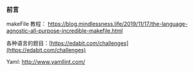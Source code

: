 ### 前言

makeFile 教程： https://blog.mindlessness.life/2019/11/17/the-language-agnostic-all-purpose-incredible-makefile.html



各种语言的题目：[https://edabit.com/challenges](https://edabit.com/challenges)

Yaml: http://www.yamllint.com/

